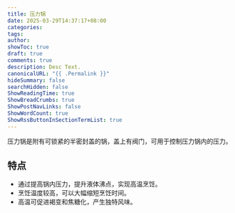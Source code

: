 ```yaml
---
title: 压力锅
date: 2025-03-29T14:37:17+08:00
categories: 
tags: 
author: 
showToc: true
draft: true
comments: true
description: Desc Text.
canonicalURL: "{{ .Permalink }}"
hideSummary: false
searchHidden: false
ShowReadingTime: true
ShowBreadCrumbs: true
ShowPostNavLinks: false
ShowWordCount: true
ShowRssButtonInSectionTermList: true
---
```

压力锅是附有可锁紧的半密封盖的锅，盖上有阀门，可用于控制压力锅内的压力。

## 特点

- 通过提高锅内压力，提升液体沸点，实现高温烹饪。
- 烹饪温度较高，可以大幅缩短烹饪时间。
- 高温可促进褐变和焦糖化，产生独特风味。